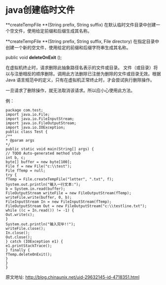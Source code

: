 # java创建临时文件

**createTempFile **(String prefix, String suffix)
在默认临时文件目录中创建一个空文件，使用给定前缀和后缀生成其名称。

**createTempFile **(String prefix, String suffix, File directory)
在指定目录中创建一个新的空文件，使用给定的前缀和后缀字符串生成其名称。

public void **deleteOnExit** ();

在虚拟机终止时，请求删除此抽象路径名表示的文件或目录。 文件（或目录）将以与注册相反的顺序删除。调用此方法删除已注册为删除的文件或目录无效。根据 Java 语言规范中的定义，只有在虚拟机正常终止时，才会尝试执行删除操作。

一旦请求了删除操作，就无法取消该请求。所以应小心使用此方法。

例：

```
package com.test;
import java.io.File;
import java.io.FileInputStream;
import java.io.FileOutputStream;
import java.io.IOException;
public class Test {
/**
* @param args
*/
public static void main(String[] args) {
// TODO Auto-generated method stub
int b, c;
byte[] buffer = new byte[100];
File f = new File("c:\\test");
File fTemp = null;
try {
fTemp = File.createTempFile("letter", ".txt", f);
System.out.println("输入一行文本:");
b = System.in.read(buffer);
FileOutputStream writeFile = new FileOutputStream(fTemp);
writeFile.write(buffer, 0, b);
FileInputStream In = new FileInputStream(fTemp);
FileOutputStream Out = new FileOutputStream("c:\\testline.txt");
while ((c = In.read()) != -1) {
Out.write(c);
}
System.out.println("输入完毕!!");
writeFile.close();
In.close();
Out.close();
} catch (IOException e1) {
e1.printStackTrace();
} finally {
fTemp.deleteOnExit();
}
}
}
```





原文地址: <http://blog.chinaunix.net/uid-29632145-id-4718351.html>